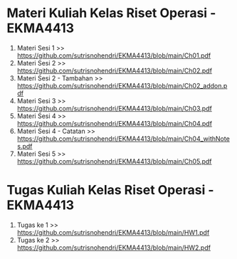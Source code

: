 # Materi Kuliah Kelas Riset Operasi - EKMA4413

1. Materi Sesi 1 >> https://github.com/sutrisnohendri/EKMA4413/blob/main/Ch01.pdf
2. Materi Sesi 2 >> https://github.com/sutrisnohendri/EKMA4413/blob/main/Ch02.pdf 
2. Materi Sesi 2 - Tambahan >> https://github.com/sutrisnohendri/EKMA4413/blob/main/Ch02_addon.pdf
3. Materi Sesi 3 >> https://github.com/sutrisnohendri/EKMA4413/blob/main/Ch03.pdf
4. Materi Sesi 4 >> https://github.com/sutrisnohendri/EKMA4413/blob/main/Ch04.pdf
4. Materi Sesi 4 - Catatan >> https://github.com/sutrisnohendri/EKMA4413/blob/main/Ch04_withNotes.pdf
5. Materi Sesi 5 >> https://github.com/sutrisnohendri/EKMA4413/blob/main/Ch05.pdf

# Tugas Kuliah Kelas Riset Operasi - EKMA4413
1. Tugas ke 1 >> https://github.com/sutrisnohendri/EKMA4413/blob/main/HW1.pdf
2. Tugas ke 2 >> https://github.com/sutrisnohendri/EKMA4413/blob/main/HW2.pdf
